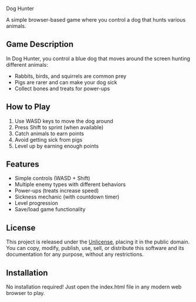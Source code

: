  Dog Hunter

A simple browser-based game where you control a dog that hunts various animals.

## Game Description

In Dog Hunter, you control a blue dog that moves around the screen hunting different animals:
- Rabbits, birds, and squirrels are common prey
- Pigs are rarer and can make your dog sick
- Collect bones and treats for power-ups

## How to Play

1. Use WASD keys to move the dog around
2. Press Shift to sprint (when available)
3. Catch animals to earn points
4. Avoid getting sick from pigs
5. Level up by earning enough points

## Features

- Simple controls (WASD + Shift)
- Multiple enemy types with different behaviors
- Power-ups (treats increase speed)
- Sickness mechanic (with countdown timer)
- Level progression
- Save/load game functionality

## License

This project is released under the [Unlicense](https://unlicense.org/), placing it in the public domain. You can copy, modify, publish, use, sell, or distribute this software and its documentation for any purpose, without any restrictions.

## Installation

No installation required! Just open the index.html file in any modern web browser to play.
